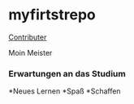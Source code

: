 # myfirtstrepo
[Contributer](./contributer.md)

Moin Meister

### Erwartungen an das Studium

*Neues Lernen
*Spaß
*Schaffen
